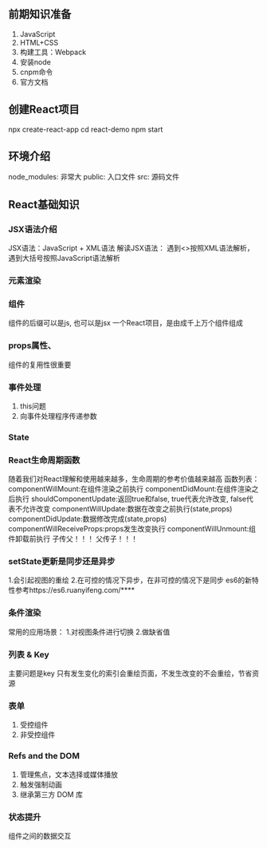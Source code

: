 ## 前期知识准备
1. JavaScript
2. HTML+CSS
3. 构建工具：Webpack
4. 安装node
5. cnpm命令
6. 官方文档

## 创建React项目
npx create-react-app
cd react-demo
npm start

## 环境介绍
node_modules: 非常大
public: 入口文件
src: 源码文件

## React基础知识
### JSX语法介绍
JSX语法：JavaScript + XML语法
解读JSX语法： 遇到<>按照XML语法解析，遇到大括号按照JavaScript语法解析

### 元素渲染

### 组件
组件的后缀可以是js, 也可以是jsx
一个React项目，是由成千上万个组件组成

### props属性、
组件的复用性很重要

### 事件处理
1. this问题
2. 向事件处理程序传递参数

### State

### React生命周期函数
随着我们对React理解和使用越来越多，生命周期的参考价值越来越高
函数列表：
    componentWillMount:在组件渲染之前执行
    componentDidMount:在组件渲染之后执行
    shouldComponentUpdate:返回true和false, true代表允许改变, false代表不允许改变
    componentWillUpdate:数据在改变之前执行(state,props)
    componentDidUpdate:数据修改完成(state,props)
    componentWillReceiveProps:props发生改变执行
    componentWillUnmount:组件卸载前执行
子传父！！！
父传子！！！

### setState更新是同步还是异步
1.会引起视图的重绘
2.在可控的情况下异步，在非可控的情况下是同步
es6的新特性参考https://es6.ruanyifeng.com/****

### 条件渲染
常用的应用场景：
1.对视图条件进行切换
2.做缺省值

### 列表 & Key
主要问题是key
只有发生变化的索引会重绘页面，不发生改变的不会重绘，节省资源

### 表单
1. 受控组件
2. 非受控组件

### Refs and the DOM
1. 管理焦点，文本选择或媒体播放
2. 触发强制动画
3. 继承第三方 DOM 库

### 状态提升
组件之间的数据交互